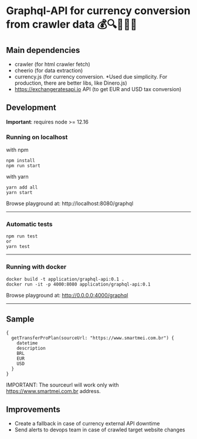 # Graphql-API for currency conversion from crawler data 💰🔍👩🏽‍💻

## Main dependencies

- crawler (for html crawler fetch)
- cheerio (for data extraction)
- currency.js (for currency conversion. *Used due simplicity. For production, there are better libs, like Dinero.js)
- https://exchangeratesapi.io API (to get EUR and USD tax conversion)

## Development

**Important**: requires node >= 12.16

### Running on localhost

with npm

```
npm install
npm run start
```

with yarn

```
yarn add all
yarn start
```

Browse playground at: http://localhost:8080/graphql

---

### Automatic tests

```
npm run test
or
yarn test
```

---

### Running with docker

```
docker build -t application/graphql-api:0.1 .
docker run -it -p 4000:8080 application/graphql-api:0.1
```

Browse playground at: http://0.0.0.0:4000/graphql

---

## Sample

```
{
  getTransferProPlan(sourceUrl: "https://www.smartmei.com.br") {
    datetime
    description
    BRL
    EUR
    USD
  }
}
```

IMPORTANT: The sourceurl will work only with https://www.smartmei.com.br address.

## Improvements

- Create a fallback in case of currency external API downtime
- Send alerts to devops team in case of crawled target website changes
